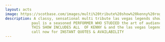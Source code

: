 ```yaml
---
layout: acts
image: https://scotbase.com/images/multi%20tribute%20show%20kenny%20rogers%20-%20las%20vegas%20legends.jpg?crc=488451998
description: A classy, sensational multi tribute las vegas legends show headed up by a kenny rogers tribute.  PAUL phillips also brings Bobby Darin, Paul Anka, Neil Sedaka, Barry Mailow, Frank Sintara, Englebert, Tom Jones and Dean Martin to the stage. <hr>
            paul is a seasoned PERFORMER WHO STUDIED the art of audience satisfaction IN HIS EARLY DAYS WITH THE OLD IRISH SHOW BANDS, AND ALSO AT FIRST HAND WHEN HE WORKED IN THE USA. HE HAS PERFORMED AT  FESTIVALS  WITH HIS KENNY ROGERS & las vegas legends MULTI TRIBUTE SHOW to much acclaim. <hr>
            THIS SHOW INCLUDES ALL  OF KENNY & and the las vegas legends GREATEST AND BIGGEST HITS. A TRUE PRO THIS IS A MUST FOR FANS of music. paul’s Tone and Pitch is so true and clean that many have thought they were listening to a recording instead of a live voice. His personal presentation is striking with both the allure of a true star and an amazing voice. <hr>
            call now for INSTANT QUOTES & AVAILABILITY
---
```

